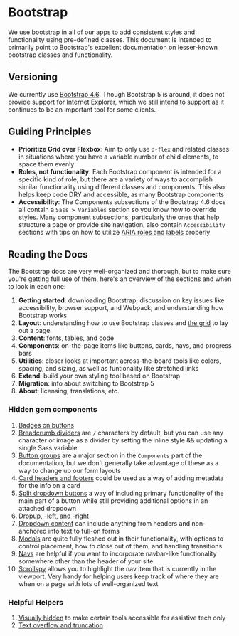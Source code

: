 # Bootstrap

We use bootstrap in all of our apps to add consistent styles and functionality using pre-defined classes. This document is intended to primarily point to Bootstrap's excellent documentation on lesser-known bootstrap classes and functionality.

## Versioning
We currently use [Bootstrap 4.6](https://getbootstrap.com/docs/4.6/getting-started/introduction/). Though Bootstrap 5 is around, it does not provide support for Internet Explorer, which we still intend to support as it continues to be an important tool for some clients.

## Guiding Principles
* **Prioritize Grid over Flexbox**: Aim to only use `d-flex` and related classes in situations where you have a variable number of child elements, to space them evenly
* **Roles, not functionality**: Each Bootstrap component is intended for a specific kind of role, but there are a variety of ways to accomplish similar functionality using different classes and components. This also helps keep code DRY and accessible, as many Bootstrap components
* **Accessibility**: The Components subsections of the Bootstrap 4.6 docs all contain a `Sass > Variables` section so you know how to override styles. Many component subsections, particularly the ones that help structure a page or provide site navigation, also contain `Accessibility` sections with tips on how to utilize [ARIA roles and labels](https://www.w3.org/WAI/ARIA/apg/) properly

## Reading the Docs
The Bootstrap docs are very well-organized and thorough, but to make sure you're getting full use of them, here's an overview of the sections and when to look in each one:

1. **Getting started**: downloading Bootstrap; discussion on key issues like accessibility, browser support, and Webpack; and understanding how Bootstrap works
2. **Layout**: understanding how to use Bootstrap classes and [the grid](https://getbootstrap.com/docs/4.6/layout/grid/) to lay out a page.
3. **Content**: fonts, tables, and code
4. **Components**: on-the-page items like buttons, cards, navs, and progress bars
5. **Utilities**: closer looks at important across-the-board tools like colors, spacing, and sizing, as well as funtionality like stretched links
6. **Extend**: build your own styling tool based on Bootstrap
7. **Migration**: info about switching to Bootstrap 5
8. **About**: licensing, translations, etc.

### Hidden gem components
1. [Badges on buttons](https://getbootstrap.com/docs/4.6/components/badge/#example)
2. [Breadcrumb dividers](https://getbootstrap.com/docs/4.6/components/breadcrumb/#changing-the-separator) are `/` characters by default, but you can use any character or image as a divider by setting the inline style && updating a single Sass variable
3. [Button groups](https://getbootstrap.com/docs/4.6/components/button-group/) are a major section in the `Components` part of the documentation, but we don't generally take advantage of these as a way to change up our form layouts
4. [Card headers and footers](https://getbootstrap.com/docs/4.6/components/card/#header-and-footer) could be used as a way of adding metadata for the info on a card
5. [Split dropdown buttons](https://getbootstrap.com/docs/4.6/components/dropdowns/#split-button) a way of including primary functionality of the main part of a button while still providing additional options in an attached dropdown
6. [Dropup, -left, and -right](https://getbootstrap.com/docs/4.6/components/dropdowns/#directions)
7. [Dropdown content](https://getbootstrap.com/docs/4.6/components/dropdowns/#menu-content) can include anything from headers and non-anchored info text to full-on forms
8. [Modals](https://getbootstrap.com/docs/4.6/components/modal/) are quite fully fleshed out in their functionality, with options to control placement, how to close out of them, and handling transitions
9. [Navs](https://getbootstrap.com/docs/4.6/components/navs/) are helpful if you want to incorporate navbar-like functionality somewhere other than the header of your site
10. [Scrollspy](https://getbootstrap.com/docs/4.6/components/scrollspy/) allows you to highlight the nav item that is currently in the viewport. Very handy for helping users keep track of where they are when on a page with lots of well-organized text

### Helpful Helpers
1. [Visually hidden](https://getbootstrap.com/docs/4.6/utilities/visibility/) to make certain tools accessible for assistive tech only
2. [Text overflow and truncation](https://getbootstrap.com/docs/4.6/utilities/text/#text-wrapping-and-overflow)
